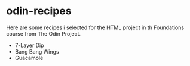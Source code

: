 # odin-recipes
Here are some recipes i selected for the HTML project in th Foundations course from The Odin Project.

* 7-Layer Dip
* Bang Bang Wings
* Guacamole